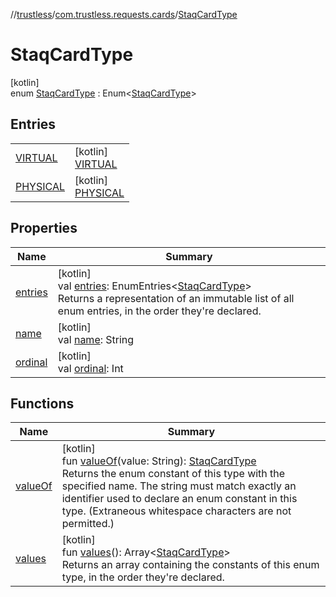 //[trustless](../../../index.md)/[com.trustless.requests.cards](../index.md)/[StaqCardType](index.md)

# StaqCardType

[kotlin]\
enum [StaqCardType](index.md) : Enum&lt;[StaqCardType](index.md)&gt;

## Entries

| | |
|---|---|
| [VIRTUAL](-v-i-r-t-u-a-l/index.md) | [kotlin]<br>[VIRTUAL](-v-i-r-t-u-a-l/index.md) |
| [PHYSICAL](-p-h-y-s-i-c-a-l/index.md) | [kotlin]<br>[PHYSICAL](-p-h-y-s-i-c-a-l/index.md) |

## Properties

| Name | Summary |
|---|---|
| [entries](entries.md) | [kotlin]<br>val [entries](entries.md): EnumEntries&lt;[StaqCardType](index.md)&gt;<br>Returns a representation of an immutable list of all enum entries, in the order they're declared. |
| [name](../../com.trustless.requests.kyc.retrieveSteps/-input-k-y-c-type/-d-o-c-u-m-e-n-t/index.md#-372974862%2FProperties%2F-1818097539) | [kotlin]<br>val [name](../../com.trustless.requests.kyc.retrieveSteps/-input-k-y-c-type/-d-o-c-u-m-e-n-t/index.md#-372974862%2FProperties%2F-1818097539): String |
| [ordinal](../../com.trustless.requests.kyc.retrieveSteps/-input-k-y-c-type/-d-o-c-u-m-e-n-t/index.md#-739389684%2FProperties%2F-1818097539) | [kotlin]<br>val [ordinal](../../com.trustless.requests.kyc.retrieveSteps/-input-k-y-c-type/-d-o-c-u-m-e-n-t/index.md#-739389684%2FProperties%2F-1818097539): Int |

## Functions

| Name | Summary |
|---|---|
| [valueOf](value-of.md) | [kotlin]<br>fun [valueOf](value-of.md)(value: String): [StaqCardType](index.md)<br>Returns the enum constant of this type with the specified name. The string must match exactly an identifier used to declare an enum constant in this type. (Extraneous whitespace characters are not permitted.) |
| [values](values.md) | [kotlin]<br>fun [values](values.md)(): Array&lt;[StaqCardType](index.md)&gt;<br>Returns an array containing the constants of this enum type, in the order they're declared. |
